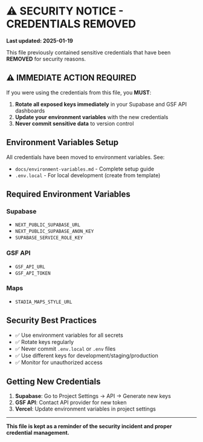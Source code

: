 # ⚠️ SECURITY NOTICE - CREDENTIALS REMOVED

**Last updated: 2025-01-19**

This file previously contained sensitive credentials that have been **REMOVED** for security reasons.

## ⚠️ IMMEDIATE ACTION REQUIRED

If you were using the credentials from this file, you **MUST**:

1. **Rotate all exposed keys immediately** in your Supabase and GSF API dashboards
2. **Update your environment variables** with the new credentials
3. **Never commit sensitive data** to version control

## Environment Variables Setup

All credentials have been moved to environment variables. See:
- `docs/environment-variables.md` - Complete setup guide
- `.env.local` - For local development (create from template)

## Required Environment Variables

### Supabase
- `NEXT_PUBLIC_SUPABASE_URL`
- `NEXT_PUBLIC_SUPABASE_ANON_KEY` 
- `SUPABASE_SERVICE_ROLE_KEY`

### GSF API
- `GSF_API_URL`
- `GSF_API_TOKEN`

### Maps
- `STADIA_MAPS_STYLE_URL`

## Security Best Practices

- ✅ Use environment variables for all secrets
- ✅ Rotate keys regularly
- ✅ Never commit `.env.local` or `.env` files
- ✅ Use different keys for development/staging/production
- ✅ Monitor for unauthorized access

## Getting New Credentials

1. **Supabase**: Go to Project Settings → API → Generate new keys
2. **GSF API**: Contact API provider for new token
3. **Vercel**: Update environment variables in project settings

---

**This file is kept as a reminder of the security incident and proper credential management.**